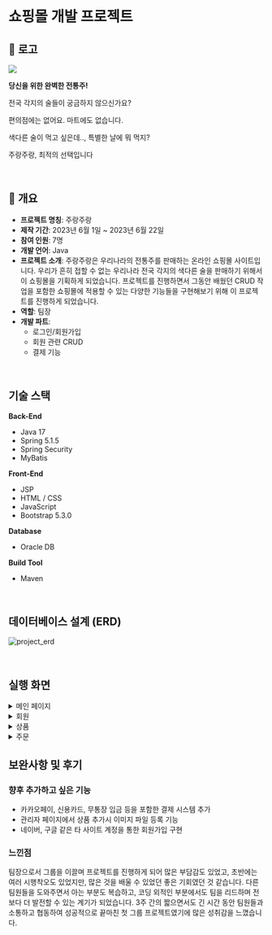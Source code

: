 # 쇼핑몰 개발 프로젝트

## 🍻 로고

<img src="https://user-images.githubusercontent.com/126144148/254469373-67430ae5-2fc7-4eca-949f-b63a809fca00.png">

**당신을 위한 완벽한 전통주!**


전국 각지의 술들이 궁금하지 않으신가요?

편의점에는 없어요. 마트에도 없습니다.

색다른 술이 먹고 싶은데.., 특별한 날에 뭐 먹지?

주랑주랑, 최적의 선택입니다

<br/>

## 🌈 개요

- **프로젝트 명칭**: 주랑주랑
- **제작 기간**: 2023년 6월 1일 ~ 2023년 6월 22일
- **참여 인원**: 7명
- **개발 언어**: Java
- **프로젝트 소개**: 주랑주랑은 우리나라의 전통주를 판매하는 온라인 쇼핑몰 사이트입니다. 우리가 흔히 접할 수 없는 우리나라 전국 각지의 색다른 술을 판매하기 위해서 이 쇼핑몰을 기획하게 되었습니다. 프로젝트를 진행하면서 그동안 배웠던 CRUD 작업을 포함한 쇼핑몰에 적용할 수 있는 다양한 기능들을 구현해보기 위해 이 프로젝트를 진행하게 되었습니다.
- **역할**: 팀장
- **개발 파트**:
  - 로그인/회원가입
  - 회원 관련 CRUD
  - 결제 기능


<br/>

## 기술 스택
**Back-End**
- Java 17
- Spring 5.1.5
- Spring Security
- MyBatis


**Front-End**
- JSP
- HTML / CSS
- JavaScript
- Bootstrap 5.3.0  


**Database**
- Oracle DB


**Build Tool**
- Maven

<br/>

## 데이터베이스 설계 (ERD)
![project_erd](https://github.com/WonjunS/Shopping-Mall/assets/93713151/be867310-1f1a-4f92-97e9-fc1f5bdb21f9)

<br/>

## 실행 화면 
<details><summary>메인 페이지</summary>
  
  #### 메인화면 - 사용자 계정
  
  사용자 계정에서는 장바구니, 주문내역, 회원정보 등의 기능을 이용할 수 있습니다.
  ![image](https://user-images.githubusercontent.com/93713151/211207674-48b22b7e-bcbd-45c9-803e-abf153190295.png)

  
  #### 메인화면 - 관리자 계정
  
  관리자 계정에서는 사용자 계정에서 사용 가능한 기능 외에 회원관리, 상품 등록 및 수정 등의 기능 또한 이용할 수 있습니다.
  ![image](https://user-images.githubusercontent.com/93713151/211207708-1536ee76-ec77-4e8c-8ba3-706aabac6e47.png)
  
  
  
  #### 판매중인 상품의 모습
  
  판매중인 상품은 '판매중'이라는 마크를 확인할 수 있고, 상품을 주문하거나 장바구니에 담을수 있습니다.
  <img src="https://user-images.githubusercontent.com/93713151/211207133-7a560a71-6065-4a90-a806-5d0ef7eb7988.png" width="390px" height="400px">  
  
   
  #### 품절된 상품의 모습
  
  품절된 상품은 주문하기나 장바구니 기능을 이용할 수 없고, 상품 이름 위에 '품절'이라는 마크가 붙어 있습니다.
  <img src="https://user-images.githubusercontent.com/93713151/211207155-d3a6f109-2b72-49d9-bd2f-bb8cdc7a63d6.png" width="390px" height="400px">

</details>  



<details><summary>회원</summary>
  
  #### 회원가입
  
  쇼핑몰의 회원가입 페이지 입니다.
  ![image](https://user-images.githubusercontent.com/93713151/211153727-8cf352e0-586a-45e6-9712-abfe73f244a0.png)

  <img src="https://user-images.githubusercontent.com/93713151/211154272-a32e7091-6844-4a41-9cea-2ac2027697ae.png" width="390px" height="420px">
  
  <img src="https://user-images.githubusercontent.com/93713151/211154696-983973df-fd1b-4bf8-bff6-2afce08ff5a5.png" width="390px" height="420px">
  
  <img src="https://user-images.githubusercontent.com/93713151/211154823-d9e9438d-3b02-458f-ad8b-ed31dc7d75e7.png" width="390px" height="380px">
  
  <img src="https://user-images.githubusercontent.com/93713151/211154983-aa8f7e39-fef5-4871-b78e-ca917da64b2b.png" width="390px" height="450px">  
  
  위 사진들은 회원가입 페이지에서의 예외 처리 및 이메일 인증 기능을 확인할 수 있습니다.
  

  #### 로그인
  
  쇼핑몰의 로그인 페이지 입니다.
  
  ![image](https://user-images.githubusercontent.com/93713151/211155714-48c98253-6816-4910-98b3-433d3f0f24ee.png)   
  
  
  아이디 혹은 비밀번호가 틀렸을 경우 아래 메세지를 확인할 수 있습니다.
  ![image](https://user-images.githubusercontent.com/93713151/211155668-089332af-5903-419a-88ae-636627267e96.png)
  
  
  #### 회원정보
  
  회원정보를 확인하는 페이지입니다. 수정하기 버튼을 클릭해서 회원정보를 수정할 수 있습니다.
  

  <img src="https://user-images.githubusercontent.com/93713151/211830638-1b66f790-5b8c-4033-b4c3-1a3cd4dcd0ef.png" width="780px" height="700px">

  <img src="https://user-images.githubusercontent.com/93713151/211209735-5d2cd1e9-2afe-4d8c-8c09-0fd6b971163d.png" width="390px" height="180px">
  
  <img src="https://user-images.githubusercontent.com/93713151/211208464-ab9aebea-e159-4726-815c-413c442bdc6f.png" width="390px" height="180px">  



</details>  


<details><summary>상품</summary>
  
  #### 상품 등록 페이지
  <img src = "https://user-images.githubusercontent.com/93713151/211206330-4ade9b54-965e-40b5-81c4-3903b5a8116a.png" width="390px" height="400px">
  
  상품을 등록하는 페이지입니다. 상품의 이미지는 최대 5장까지 업로드 가능하며 상품을 등록하기 위해서는 이름, 가격, 수량, 최소 1장의 이미지등의 데이터를 입력해야합니다.
  
  
  #### 상품 수정 페이지
  ![image](https://user-images.githubusercontent.com/93713151/211207574-1e44b59c-c016-42c8-8691-800cebe899c0.png)
  
  상품을 수정하는 페이지입니다. 상품 리스트에서 상품 이름을 클릭하면 수정 페이지로 이동합니다.

  
  <img src = "https://user-images.githubusercontent.com/93713151/211206014-eb161a2f-1f0e-4f2d-95cc-e51f689da63d.png" width="390px" height="400px">

</details>  



<details><summary>주문</summary>

  #### 장바구니
  
  현재 장바구니에 담긴 상품들을 확인 할 수 있습니다. 체크박스로 주문할 상품들을 고를수 있으며 수량도 조절할 수 있습니다. X 버튼을 누르면 상품을 제거할 수 있고, 상품을 다 고르면 우측 하단에 총 주문 금액이 표시됩니다.
  ![image](https://user-images.githubusercontent.com/93713151/211208834-b2453148-cfc3-4b97-a4ec-091623cfd77a.png)
  
  
  
  #### 결제
  카카오페이를 활용하여 결제할 수 있습니다.
  ![image](https://user-images.githubusercontent.com/93713151/213204133-6188401d-a9b8-41d1-8bef-54cab4641c4b.png)   
  
  
  또 다른 옵션으로는 신용카드 결제가 있습니다.
  ![image](https://user-images.githubusercontent.com/93713151/213204273-5abba189-76f5-4745-ac8b-e27a2709a98f.png)



  
  #### 주문내역
  
  상품을 구매했을 때의 이력을 확인할 수 있습니다. 주문 취소 버튼을 클릭해서 주문을 취소할 수 있습니다.
  ![image](https://user-images.githubusercontent.com/93713151/211208867-946b0031-d1ec-421b-ae43-777131072ceb.png)   
  
  
  주문을 완료하면 회원은 본인이 지정한 이메일 계정으로 주문내역서를 받을수 있습니다.
  ![image](https://user-images.githubusercontent.com/93713151/211209622-581f6359-5a4e-43f9-94ca-3dc49e9cd408.png)

  
  
  주문을 취소할 경우에 "Cancelled" 라벨이 붙습니다.
  ![image](https://user-images.githubusercontent.com/93713151/211208899-388051b9-02e5-4fb9-a375-4bdb65b79581.png)


  
  
</details>


## 보완사항 및 후기
### 향후 추가하고 싶은 기능
- 카카오페이, 신용카드, 무통장 입금 등을 포함한 결제 시스템 추가
- 관리자 페이지에서 상품 추가시 이미지 파일 등록 기능
- 네이버, 구글 같은 타 사이트 계정을 통한 회원가입 구현  


### 느낀점
팀장으로서 그룹을 이끌며 프로젝트를 진행하게 되어 많은 부담감도 있었고, 초반에는 여러 시행착오도 있었지만, 많은 것을 배울 수 있었던 좋은 기회였던 것 같습니다. 다른 팀원들을 도와주면서 아는 부분도 복습하고, 코딩 외적인 부분에서도 팀을 리드하며 전보다 더 발전할 수 있는 계기가 되었습니다. 3주 간의 짧으면서도 긴 시간 동안 팀원들과 소통하고 협동하여 성공적으로 끝마친 첫 그룹 프로젝트였기에 많은 성취감을 느꼈습니다.
